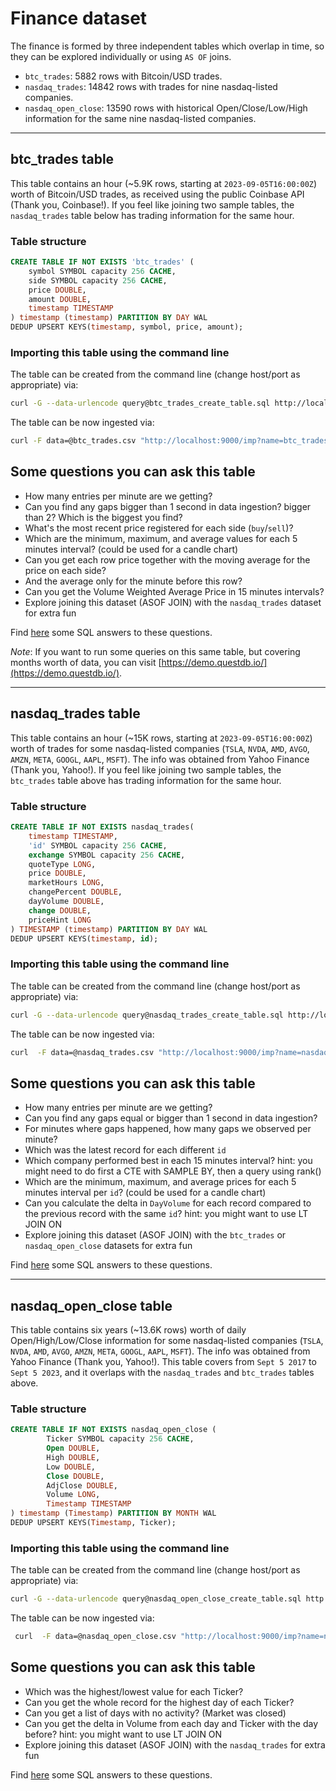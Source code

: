 # Finance dataset

The finance is formed by three independent tables which overlap in time, so they can be explored individually or
using `AS OF` joins.

* `btc_trades`: 5882 rows with Bitcoin/USD trades.
* `nasdaq_trades`: 14842 rows with trades for nine nasdaq-listed companies.
* `nasdaq_open_close`: 13590 rows with historical Open/Close/Low/High information for the same nine nasdaq-listed companies.

---

## btc_trades table

This table contains an hour (~5.9K rows, starting at `2023-09-05T16:00:00Z`) worth of Bitcoin/USD trades, as received using the
public Coinbase API (Thank you, Coinbase!). If you feel like joining two sample tables, the `nasdaq_trades` table
below has trading information for the same hour.


### Table structure

```sql
CREATE TABLE IF NOT EXISTS 'btc_trades' (
    symbol SYMBOL capacity 256 CACHE,
    side SYMBOL capacity 256 CACHE,
    price DOUBLE,
    amount DOUBLE,
    timestamp TIMESTAMP
) timestamp (timestamp) PARTITION BY DAY WAL
DEDUP UPSERT KEYS(timestamp, symbol, price, amount);
```

### Importing this table using the command line

The table can be created from the command line (change host/port as appropriate) via:

```bash
curl -G --data-urlencode query@btc_trades_create_table.sql http://localhost:9000/exec
```

The table can be now ingested via:

```bash
curl -F data=@btc_trades.csv "http://localhost:9000/imp?name=btc_trades"
```

## Some questions you can ask this table

* How many entries per minute are we getting?
* Can you find any gaps bigger than 1 second in data ingestion? bigger than 2? Which is the biggest you find?
* What's the most recent price registered for each side (`buy`/`sell`)?
* Which are the minimum, maximum, and average values for each 5 minutes interval? (could be used for a candle chart)
* Can you get each row price together with the moving average for the price on each side?
* And the average only for the minute before this row?
* Can you get the Volume Weighted Average Price in 15 minutes intervals?
* Explore joining this dataset (ASOF JOIN) with the `nasdaq_trades` dataset for extra fun

Find [here](./btc_trades_sample_queries.sql) some SQL answers to these questions.

_Note_: If you want to run some queries on this same table, but covering months worth of data, you can visit
[https://demo.questdb.io/](https://demo.questdb.io/).


---

## nasdaq_trades table

This table contains an hour (~15K rows, starting at `2023-09-05T16:00:00Z`) worth of trades for some nasdaq-listed companies
(`TSLA`, `NVDA`, `AMD`, `AVGO`, `AMZN`, `META`, `GOOGL`, `AAPL`, `MSFT`). The info was obtained from Yahoo Finance (Thank you, Yahoo!).
 If you feel like joining two sample tables, the `btc_trades` table above has trading information for the same hour.


### Table structure

```sql
CREATE TABLE IF NOT EXISTS nasdaq_trades(
    timestamp TIMESTAMP,
    'id' SYMBOL capacity 256 CACHE,
    exchange SYMBOL capacity 256 CACHE,
    quoteType LONG,
    price DOUBLE,
    marketHours LONG,
    changePercent DOUBLE,
    dayVolume DOUBLE,
    change DOUBLE,
    priceHint LONG
) TIMESTAMP (timestamp) PARTITION BY DAY WAL
DEDUP UPSERT KEYS(timestamp, id);
```

### Importing this table using the command line

The table can be created from the command line (change host/port as appropriate) via:

```bash
curl -G --data-urlencode query@nasdaq_trades_create_table.sql http://localhost:9000/exec
```

The table can be now ingested via:

```bash
curl  -F data=@nasdaq_trades.csv "http://localhost:9000/imp?name=nasdaq_trades"
```

## Some questions you can ask this table

* How many entries per minute are we getting?
* Can you find any gaps equal or bigger than 1 second in data ingestion?
* For minutes where gaps happened, how many gaps we observed per minute?
* Which was the latest record for each different `id`
* Which company performed best in each 15 minutes interval? hint: you might need to do first a CTE with SAMPLE BY, then a query using rank()
* Which are the minimum, maximum, and average prices for each 5 minutes interval per `id`? (could be used for a candle chart)
* Can you calculate the delta in `DayVolume` for each record compared to the previous record with the same `id`?
hint: you might want to use LT JOIN ON
* Explore joining this dataset (ASOF JOIN) with the `btc_trades` or `nasdaq_open_close` datasets for extra fun

Find [here](./nasdaq_trades_sample_queries.sql) some SQL answers to these questions.

---

## nasdaq_open_close table

This table contains six years (~13.6K rows) worth of daily Open/High/Low/Close information for some nasdaq-listed companies (`TSLA`,
 `NVDA`, `AMD`, `AVGO`, `AMZN`, `META`, `GOOGL`, `AAPL`, `MSFT`). The info was obtained from Yahoo Finance (Thank you,
 Yahoo!). This table covers from `Sept 5 2017` to `Sept 5 2023`, and it overlaps with the `nasdaq_trades` and
 `btc_trades` tables above.

### Table structure

```sql
CREATE TABLE IF NOT EXISTS nasdaq_open_close (
        Ticker SYMBOL capacity 256 CACHE,
        Open DOUBLE,
        High DOUBLE,
        Low DOUBLE,
        Close DOUBLE,
        AdjClose DOUBLE,
        Volume LONG,
        Timestamp TIMESTAMP
) timestamp (Timestamp) PARTITION BY MONTH WAL
DEDUP UPSERT KEYS(Timestamp, Ticker);
```

### Importing this table using the command line

The table can be created from the command line (change host/port as appropriate) via:

```bash
curl -G --data-urlencode query@nasdaq_open_close_create_table.sql http://localhost:9000/exec
```

The table can be now ingested via:

```bash
 curl  -F data=@nasdaq_open_close.csv "http://localhost:9000/imp?name=nasdaq_open_close"
 ```

## Some questions you can ask this table

* Which was the highest/lowest value for each Ticker?
* Can you get the whole record for the highest day of each Ticker?
* Can you get a list of days with no activity? (Market was closed)
* Can you get the delta in Volume from each day and Ticker with the day before? hint: you might want to use LT JOIN ON
* Explore joining this dataset (ASOF JOIN) with the `nasdaq_trades` for extra fun

Find [here](./nasdaq_open_close_sample_queries.sql) some SQL answers to these questions.


